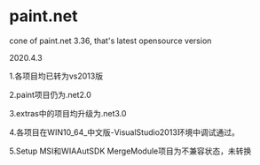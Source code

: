 paint.net
=========

cone of paint.net 3.36, that's latest opensource version

2020.4.3

1.各项目均已转为vs2013版

2.paint项目仍为.net2.0

3.extras中的项目均升级为.net3.0

4.各项目在WIN10_64_中文版-VisualStudio2013环境中调试通过。

5.Setup MSI和WIAAutSDK MergeModule项目为不兼容状态，未转换

